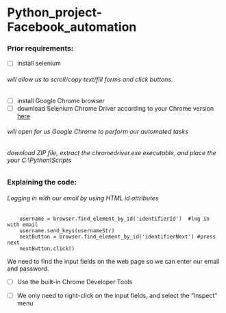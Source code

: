 # Python_project-Facebook_automation

### Prior requirements:
- [ ] install selenium
###### *will allow us to scroll/copy text/fill forms and click buttons.*
- [ ] install Google Chrome browser
- [ ] download Selenium Chrome Driver according to your Chrome version [here](https://sites.google.com/a/chromium.org/chromedriver/downloads)
###### *will open for us Google Chrome to perform our automated tasks*
###### *download ZIP file, extract the chromedriver.exe executable, and place the your C:\Python\Scripts*

### Explaining the code:
###### Logging in with our email by using HTML id attributes 

```
    username = browser.find_element_by_id('identifierId')  #log in with email
    username.send_keys(usernameStr)
    nextButton = browser.find_element_by_id('identifierNext') #press next
    nextButton.click()
```

We need to find the input fields on the web page so we can enter our email and password.

- [ ] Use the built-in Chrome Developer Tools
- [ ] We only need to right-click on the input fields, and select the “Inspect” menu



